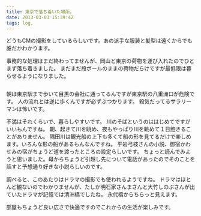 ```yaml
---
title: 東京で落ち着いた場所。
date: 2013-03-03 15:39:42
tags: log,
---
```


どうもCMの撮影をしているらしいです。あの派手な服装と髪型は遠くからでも誰だかわかります。

事務的な処理はまだ終わってませんが、岡山と東京の荷物を運び入れたのでひとまず落ち着きました。
まだまだ段ボールのままの荷物だらけですが最低限は暮らせるようになりました。

<p><a href="http://www.flickr.com/photos/shigeki_takeguchi/8524923626/in/photostream"><img src="http://farm9.staticflickr.com/8109/8524923626_1b75fbccb7.jpg" alt="" /></a></p>

朝は東京駅まで歩いて目黒の会社に通ってるんですが東京駅の八重洲口が危険です。
人の流れとは逆に歩くんですが必ずぶつかります。
殺気だってるサラリーマンは怖いです。

不満はそれくらいで、暮らしやすいです。
川のそばというのははじめてですがいいもんですね。
朝、起きて川を眺め、夜もやっぱり川を眺めて１日飽きることがありません。
隅田川は観光船の上下も多くて船の形を見てるだけで楽しめます。いろんな形の船があるもんなんですね。
平岩弓枝さんの小説、御宿かわせみの宿がちょうど道を渡ったところの設定らしいです。
ちょっと読んでみようと思いました。母からちょうど引越し先について電話があったのでそのことを話すと予想通り好きな小説らしいのです。

調べると、このあたりはドラマの撮影でも使われるようですね。
ドラマはほとんど観ないのでわかりませんが、たしか明石家さんまさんと大竹しのぶさんが出ていたドラマが記憶では清洲橋でしたね。
永代橋からちらっと見えます。

部屋もちょうど良い広さで快適ですのでこれからの生活が楽しみです。
